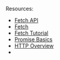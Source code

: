 Resources:

- [Fetch API](https://developer.mozilla.org/en-US/docs/Web/API/Fetch_API/Using_Fetch)
- [Fetch](https://javascript.info/fetch)
- [Fetch Tutorial](https://www.freecodecamp.org/news/javascript-fetch-api-tutorial-with-js-fetch-post-and-header-examples/)
- [Promise Basics](https://javascript.info/promise-basics)
- [HTTP Overview](https://developer.mozilla.org/en-US/docs/Web/HTTP/Overview)
- 